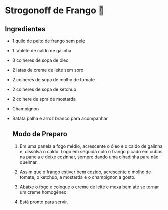 # Strogonoff de Frango :chicken:

## Ingredientes

* 1 quilo de peito de frango sem pele

* 1 tablete de caldo de galinha

* 3 colheres de sopa de óleo

* 2 latas de creme de leite sem soro

* 2 colheres de sopa de molho de tomate

* 2 colheres de sopa de ketchup

* 2 colhere de spra de mostarda

* Champignon

* Batata palha e arroz branco para acompanhar

  ## Modo de Preparo

  1. Em uma panela a fogo médio, acrescente o óleo e o caldo de galinha e, dissolva o caldo. Logo em seguida colo o frango picado em cubos na panela e deixe cozinhar, sempre dando uma olhadinha para não queimar.

  2. Assim que o frango estiver bem cozido, acrescente o molho de tomate, o ketchup, a mostarda e o champignon a gosto.

  3. Abaixe o fogo e coloque o creme de leite e mexa bem até se tornar um creme homogêneo.

  4. Está pronto para servir.

     